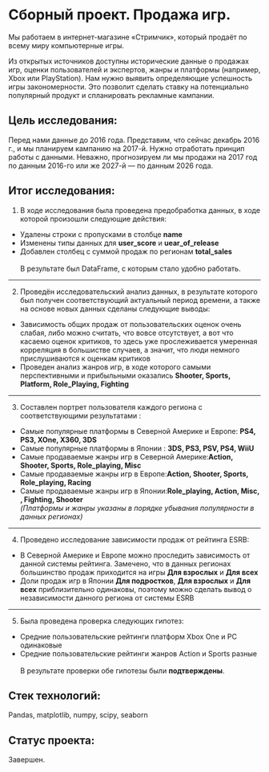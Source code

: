# Сборный проект. Продажа игр.

Мы работаем в интернет-магазине «Стримчик», который продаёт по всему миру компьютерные игры. 

Из открытых источников доступны исторические данные о продажах игр, оценки пользователей и экспертов, жанры и платформы (например, Xbox или PlayStation). Нам нужно выявить определяющие успешность игры закономерности. Это позволит сделать ставку на потенциально популярный продукт и спланировать рекламные кампании.

## Цель исследования:

Перед нами данные до 2016 года. Представим, что сейчас декабрь 2016 г., и мы планируем кампанию на 2017-й. Нужно отработать принцип работы с данными. Неважно, прогнозируем ли мы продажи на 2017 год по данным 2016-го или же 2027-й — по данным 2026 года.

## Итог исследования:

1. В ходе исследования была проведена предобработка данных, в ходе которой произошли следующие действия:
* Удалены строки с пропусками в столбце **name**
* Изменены типы данных для **user_score** и **uear_of_release**
* Добавлен столбец с суммой продаж по регионам **total_sales**\
    \
В результате был DataFrame, с которым стало удобно работать.
---
2. Проведён исследовательский анализ данных, в результате которого был получен соответствующий актуальный период времени, а также на основе новых данных сделаны следующие выводы:
* Зависимость общих продаж от пользовательских оценок очень слабая, либо можно считать, что вовсе отсутствует, а вот что касаемо оценок критиков, то здесь уже прослеживается умеренная корреляция в большистве случаев, а значит, что люди немного прислушиваются к оценкам критиков
* Проведен анализ жанров игр, в ходе которого самыми перспективными и прибыльными оказались **Shooter, Sports, Platform, Role_Playing, Fighting**
---
3. Составлен портрет пользователя каждого региона с соответствующими результатами :
* Самые популярные платформы в Северной Америке и Европе: **PS4, PS3, XOne, X360, 3DS** 
* Самые популярные платформы в Японии : **3DS, PS3, PSV, PS4, WiiU**
* Самые продаваемые жанры игр в Северной Америке:**Action, Shooter, Sports, Role_playing, Misc**
* Самые продаваемые жанры игр в Европе:**Action, Shooter, Sports, Role_playing, Racing** 
* Самые продаваемые жанры игр в Японии:**Role_playing, Action, Misc, , Fighting, Shooter** 
    \
    *(Платформы и жанры указаны в порядке убывания популярности в данных регионах)*
---
4. Проведено исследование зависимости продаж от рейтинга ESRB:
* В Северной Америке и Европе можно проследить зависимость от данной системы рейтинга. Замечено, что в данных регионах большинство продаж приходится на игры **Для взрослых** и **Для всех**
* Доли продаж игр в Японии **Для подростков**, **Для взрослых** и **Для всех** приблизительно одинаковы, поэтому можно сделать вывод о независимости данного региона от системы ESRB
---
5. Была проведена проверка следующих гипотез:
* Средние пользовательские рейтинги платформ Xbox One и PC одинаковые
* Средние пользовательские рейтинги жанров Action  и Sports  разные
    \
    \
    В результате проверки обе гипотезы были **подтверждены**.

## Стек технологий:

Pandas, matplotlib, numpy, scipy, seaborn

## Статус проекта:

Завершен.